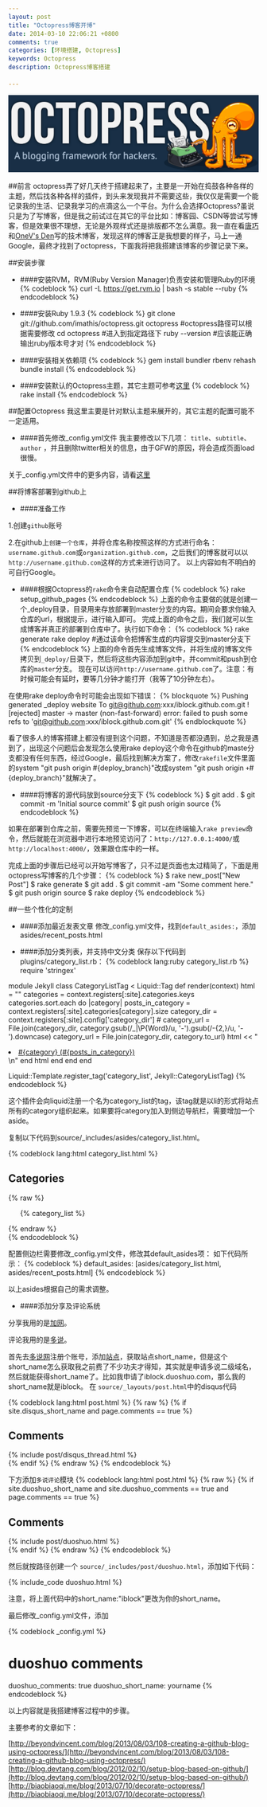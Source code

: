 ```yaml
---
layout: post
title: "Octopress博客开博"
date: 2014-03-10 22:06:21 +0800
comments: true
categories: [环境搭建, Octopress]
keywords: Octopress
description: Octopress博客搭建

---
```


![alt text](/images/2014/03/10/octopress.png "octopress")

##前言
octopress弄了好几天终于搭建起来了，主要是一开始在捣鼓各种各样的主题，然后找各种各样的插件，到头来发现我并不需要这些，我仅仅是需要一个能记录我的生活、记录我学习的点滴这么一个平台。为什么会选择Octopress?虽说只是为了写博客，但是我之前试过在其它的平台比如：博客园、CSDN等尝试写博客，但是效果很不理想，无论是外观样式还是排版都不怎么满意。我一直在看[唐巧](http://blog.devtang.com/ "唐巧")和[OneV's Den](http://onevcat.com/ "上善若水")写的技术博客，发现这样的博客正是我想要的样子，马上一通Google，最终才找到了octopress，下面我将把我搭建该博客的步骤记录下来。

<!--more-->

##安装步骤
* ####安装RVM，RVM(Ruby Version Manager)负责安装和管理Ruby的环境
{% codeblock %}
curl -L https://get.rvm.io | bash -s stable --ruby
{% endcodeblock %}

* ####安装Ruby 1.9.3
{% codeblock %}
git clone git://github.com/imathis/octopress.git octopress 			#octopress路径可以根据需要修改
cd octopress 		#进入到指定路径下
ruby --version 		#应该能正确输出ruby版本号才对
{% endcodeblock %}

* ####安装相关依赖项
{% codeblock %}
gem install bundler
rbenv rehash
bundle install
{% endcodeblock %}

* ####安装默认的Octopress主题，其它主题可参考[这里](https://github.com/imathis/octopress/wiki/3rd-Party-Octopress-Themes, "主题列表")
{% codeblock %}
rake install
{% endcodeblock %}

##配置Octopress
我这里主要是针对默认主题来展开的，其它主题的配置可能不一定适用。

* ####首先修改_config.yml文件
我主要修改以下几项：
`title`、`subtitle`、`author`
，并且删除twitter相关的信息，由于GFW的原因，将会造成页面load很慢。

关于_config.yml文件中的更多内容，请看[这里](http://octopress.org/)

##将博客部署到github上
* ####准备工作

1.创建`github`账号

2.在github上`创建一个仓库`，并将仓库名称按照这样的方式进行命名：`username.github.com`或`organization.github.com`，之后我们的博客就可以以`http://username.github.com`这样的方式来进行访问了。
以上内容如有不明白的可自行Google。

* ####根据Octopress的`rake`命令来自动配置仓库
{% codeblock %}
rake setup_github_pages
{% endcodeblock %}
上面的命令主要做的就是创建一个_deploy目录，目录用来存放部署到master分支的内容。期间会要求你输入仓库的url，根据提示，进行输入即可。
完成上面的命令之后，我们就可以生成博客并真正的部署到仓库中了。执行如下命令：
{% codeblock %}
rake generate
rake deploy		#通过该命令把博客生成的内容提交到master分支下
{% endcodeblock %}
上面的命令首先生成博客文件，并将生成的博客文件拷贝到`_deploy/`目录下，然后将这些内容添加到git中，并commit和push到仓库的`master`分支。
现在可以访问`http://username.github.com`了。注意：有时候可能会有延时，要等几分钟才能打开（我等了10分钟左右）。

在使用rake deploy命令时可能会出现如下错误：
{% blockquote %}
Pushing generated _deploy website
To git@github.com:xxx/iblock.github.com.git
 ! [rejected]        master -> master (non-fast-forward)
error: failed to push some refs to 'git@github.com:xxx/iblock.github.com.git'
{% endblockquote %}

看了很多人的博客搭建上都没有提到这个问题，不知道是否都没遇到，总之我是遇到了，出现这个问题后会发现怎么使用rake deploy这个命令在github的maste分支都没有任何东西，经过Google，最后找到解决方案了，修改`rakefile`文件里面的system "git push origin #{deploy_branch}"改成system "git push origin `+`#{deploy_branch}"就解决了。

* ####将博客的源代码放到source分支下
{% codeblock %}
$ git add .
$ git commit -m 'Initial source commit'
$ git push origin source
{% endcodeblock %}

如果在部署到仓库之前，需要先预览一下博客，可以在终端输入`rake preview`命令，然后就能在浏览器中进行本地预览访问了：`http://127.0.0.1:4000/`或`http://localhost:4000/`，效果跟仓库中的一样。

完成上面的步骤后已经可以开始写博客了，只不过是页面也太过精简了，下面是用octopress写博客的几个步骤：
{% codeblock %}
$ rake new_post["New Post"]
$ rake generate
$ git add .
$ git commit -am "Some comment here." 
$ git push origin source
$ rake deploy
{% endcodeblock %}

##一些个性化的定制
* ####添加最近发表文章
修改_config.yml文件，找到`default_asides:`，添加asides/recent_posts.html

* ####添加分类列表，并支持中文分类
保存以下代码到plugins/category_list.rb：
{% codeblock lang:ruby category_list.rb %}
require 'stringex'

module Jekyll
  class CategoryListTag < Liquid::Tag
    def render(context)
      html = ""
      categories = context.registers[:site].categories.keys
      categories.sort.each do |category|
        posts_in_category = context.registers[:site].categories[category].size
        category_dir = context.registers[:site].config['category_dir']
        # category_url = File.join(category_dir, category.gsub(/_|\P{Word}/u, '-').gsub(/-{2,}/u, '-').downcase)
        category_url = File.join(category_dir, category.to_url)
        html << "<li class='category'><a href='/#{category_url}/'>#{category} (#{posts_in_category})</a></li>\n"
      end
      html
    end
  end
end

Liquid::Template.register_tag('category_list', Jekyll::CategoryListTag)
{% endcodeblock %}

这个插件会向liquid注册一个名为category_list的tag，该tag就是以li的形式将站点所有的category组织起来。如果要将category加入到侧边导航栏，需要增加一个aside。

复制以下代码到source/_includes/asides/category_list.html。

{% codeblock lang:html category_list.html %}
<section>
  <h1>Categories</h1>
  {% raw %}
  <ul id="categories">
    {% category_list %}
  </ul>
  {% endraw %}
</section>
{% endcodeblock %}

配置侧边栏需要修改_config.yml文件，修改其default_asides项：
如下代码所示：
{% codeblock %}
default_asides: [asides/category_list.html, asides/recent_posts.html]
{% endcodeblock %}

以上asides根据自己的需求调整。

* ####添加分享及评论系统

分享我用的是[加网](http://www.jiathis.com/)。

评论我用的是[多说](http://duoshuo.com/)。

首先去[多说网](http://iblock.duoshuo.com/)注册个账号，添加[站点](http://duoshuo.com/create-site/)，获取站点short_name，但是这个short_name怎么获取我之前费了不少功夫才得知，其实就是申请多说二级域名，然后就能获得short_name了。比如我申请了iblock.duoshuo.com，那么我的short_name就是iblock。
在 `source/_layouts/post.html`中的disqus代码

{% codeblock lang:html post.html %}
{% raw %}
{% if site.disqus_short_name and page.comments == true %}
  <section>
    <h1>Comments</h1>
    <div id="disqus_thread" aria-live="polite">{% include post/disqus_thread.html %}</div>
  </section>
{% endif %}
{% endraw %}
{% endcodeblock %}

下方添加`多说评论`模块
{% codeblock lang:html post.html %}
{% raw %}
{% if site.duoshuo_short_name and site.duoshuo_comments == true and page.comments == true %}
  <section>
    <h1>Comments</h1>
    <div id="comments" aria-live="polite">{% include post/duoshuo.html %}</div>
  </section>
{% endif %}
{% endraw %}
{% endcodeblock %}

然后就按路径创建一个 `source/_includes/post/duoshuo.html`，添加如下代码：

{% include_code duoshuo.html %}

注意，将上面代码中的short_name:"iblock"更改为你的short_name。

最后修改_config.yml文件，添加

{% codeblock _config.yml %}
# duoshuo comments
duoshuo_comments: true
duoshuo_short_name: yourname
{% endcodeblock %}

以上内容就是我搭建博客过程中的步骤。

主要参考的文章如下：

[http://beyondvincent.com/blog/2013/08/03/108-creating-a-github-blog-using-octopress/](http://beyondvincent.com/blog/2013/08/03/108-creating-a-github-blog-using-octopress/)
[http://blog.devtang.com/blog/2012/02/10/setup-blog-based-on-github/](http://blog.devtang.com/blog/2012/02/10/setup-blog-based-on-github/)
[http://biaobiaoqi.me/blog/2013/07/10/decorate-octopress/](http://biaobiaoqi.me/blog/2013/07/10/decorate-octopress/)








